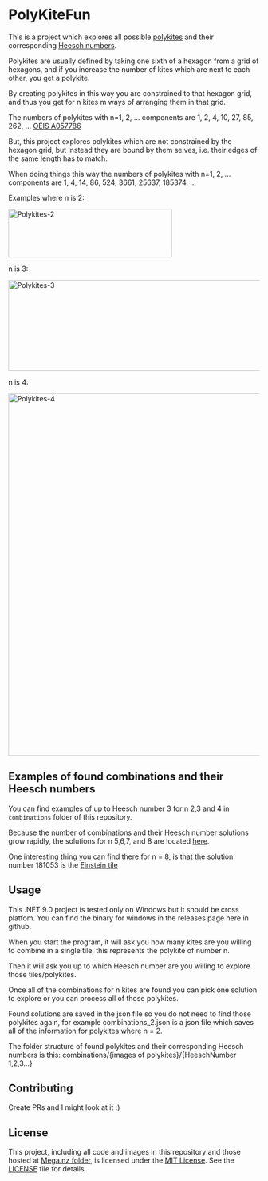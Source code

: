# PolyKiteFun

This is a project which explores all possible [polykites](https://mathworld.wolfram.com/Polykite.html) and their corresponding [Heesch numbers](https://mathworld.wolfram.com/HeeschNumber.html).


Polykites are usually defined by taking one sixth of a hexagon from a grid of hexagons, and if you increase the number of kites which are next to each other, you get a polykite.


By creating polykites in this way you are constrained to that hexagon grid, and thus you get for n kites m ways of arranging them in that grid.


The numbers of polykites with n=1, 2, ... components are 1, 2, 4, 10, 27, 85, 262, ... [OEIS A057786](http://oeis.org/A057786)


But, this project explores polykites which are not constrained by the hexagon grid, but instead they are bound by them selves, i.e. their edges of the same length has to match.


When doing things this way the numbers of polykites with n=1, 2, ... components are 1, 4, 14, 86, 524, 3661, 25637, 185374, ...


Examples where n is 2:


<img width="328" height="97" alt="Polykites-2" src="https://github.com/user-attachments/assets/84b93582-06bf-4702-8f2f-dba24f3890c0" />


n is 3:


<img width="574" height="182" alt="Polykites-3" src="https://github.com/user-attachments/assets/fb914fcc-14e0-480e-a5fa-5525b23ae368" />


n is 4:


<img width="881" height="725" alt="Polykites-4" src="https://github.com/user-attachments/assets/32b5e488-607e-4542-91a1-f249b5cd845a" />


## Examples of found combinations and their Heesch numbers

You can find examples of up to Heesch number 3 for n 2,3 and 4 in `combinations` folder of this repository.


Because the number of combinations and their Heesch number solutions grow rapidly, the solutions for n 5,6,7, and 8 are located [here](https://mega.nz/folder/fbQ2xRwR#N3abQX7fteMSIuXKpjWWxQ).

One interesting thing you can find there for n = 8, is that the solution number 181053 is the [Einstein tile](https://www.scientificamerican.com/article/newfound-mathematical-einstein-shape-creates-a-never-repeating-pattern/)

## Usage

This .NET 9.0 project is tested only on Windows but it should be cross platfom. You can find the binary for windows in the releases page here in github.


When you start the program, it will ask you how many kites are you willing to combine in a single tile, this represents the polykite of number n.


Then it will ask you up to which Heesch number are you willing to explore those tiles/polykites.


Once all of the combinations for n kites are found you can pick one solution to explore or you can process all of those polykites.


Found solutions are saved in the json file so you do not need to find those polykites again, for example combinations_2.json is a json file which saves all of the information for polykites where n = 2.


The folder structure of found polykites and their corresponding Heesch numbers is this: combinations/{images of polykites}/{HeeschNumber 1,2,3...}


## Contributing

Create PRs and I might look at it :)


## License
This project, including all code and images in this repository and those hosted at [Mega.nz folder](https://mega.nz/folder/fbQ2xRwR#N3abQX7fteMSIuXKpjWWxQ), is licensed under the [MIT License](LICENSE). See the [LICENSE](LICENSE) file for details.

